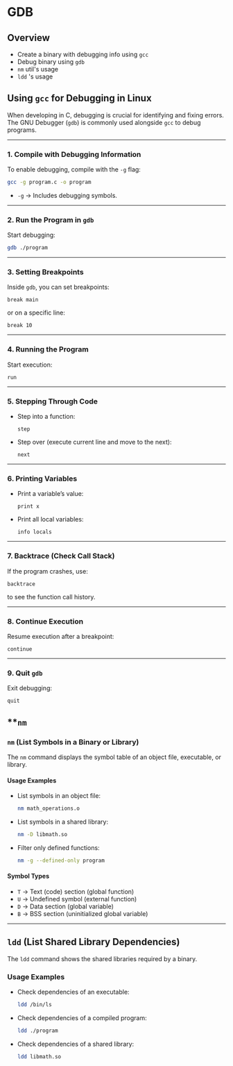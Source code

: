 # GDB

## Overview

* Create a binary with debugging info using `gcc`
* Debug binary using `gdb`
* `nm` util's usage
* `ldd` 's usage

## **Using `gcc` for Debugging in Linux**

When developing in C, debugging is crucial for identifying and fixing errors. The GNU Debugger (`gdb`) is commonly used alongside `gcc` to debug programs.

---

### **1. Compile with Debugging Information**
To enable debugging, compile with the `-g` flag:
```bash
gcc -g program.c -o program
```
- `-g` → Includes debugging symbols.

---

### **2. Run the Program in `gdb`**
Start debugging:
```bash
gdb ./program
```

---

### **3. Setting Breakpoints**
Inside `gdb`, you can set breakpoints:
```gdb
break main
```
or on a specific line:
```gdb
break 10
```

---

### **4. Running the Program**
Start execution:
```gdb
run
```

---

### **5. Stepping Through Code**
- Step into a function:
  ```gdb
  step
  ```
- Step over (execute current line and move to the next):
  ```gdb
  next
  ```

---

### **6. Printing Variables**
- Print a variable’s value:
  ```gdb
  print x
  ```
- Print all local variables:
  ```gdb
  info locals
  ```

---

### **7. Backtrace (Check Call Stack)**
If the program crashes, use:
```gdb
backtrace
```
to see the function call history.

---

### **8. Continue Execution**
Resume execution after a breakpoint:
```gdb
continue
```

---

### **9. Quit `gdb`**
Exit debugging:
```gdb
quit
```

## **`nm`

### **`nm` (List Symbols in a Binary or Library)**

The `nm` command displays the symbol table of an object file, executable, or library.

#### **Usage Examples**

- List symbols in an object file:
  ```bash
  nm math_operations.o
  ```
- List symbols in a shared library:
  ```bash
  nm -D libmath.so
  ```
- Filter only defined functions:
  ```bash
  nm -g --defined-only program
  ```

#### **Symbol Types**

- `T` → Text (code) section (global function)
- `U` → Undefined symbol (external function)
- `D` → Data section (global variable)
- `B` → BSS section (uninitialized global variable)

---

## **`ldd` (List Shared Library Dependencies)**

The `ldd` command shows the shared libraries required by a binary.

### **Usage Examples**

- Check dependencies of an executable:
  ```bash
  ldd /bin/ls
  ```
- Check dependencies of a compiled program:
  ```bash
  ldd ./program
  ```
- Check dependencies of a shared library:
  ```bash
  ldd libmath.so
  ```

